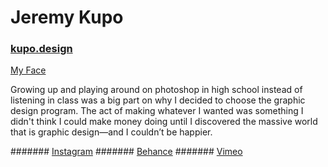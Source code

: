 # Jeremy Kupo

### [kupo.design](kupo.design)

[My Face](photo.jpg)

Growing up and playing around on photoshop in high school instead of listening in class was a big part on why I decided to choose the graphic design program. The act of making whatever I wanted was something I didn't think I could make money doing until I discovered the massive world that is graphic design—and I couldn’t be happier.

####### [Instagram](https://www.instagram.com/kupodesign/)
####### [Behance](https://www.behance.net/KUPO00025cae)
####### [Vimeo](https://vimeo.com/user56888839)
